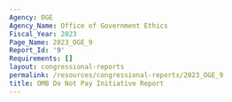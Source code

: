 ```yaml
---
Agency: OGE
Agency_Name: Office of Government Ethics
Fiscal_Year: 2023
Page_Name: 2023_OGE_9
Report_Id: '9'
Requirements: []
layout: congressional-reports
permalink: /resources/congressional-reports/2023_OGE_9
title: OMB Do Not Pay Initiative Report
---
```

